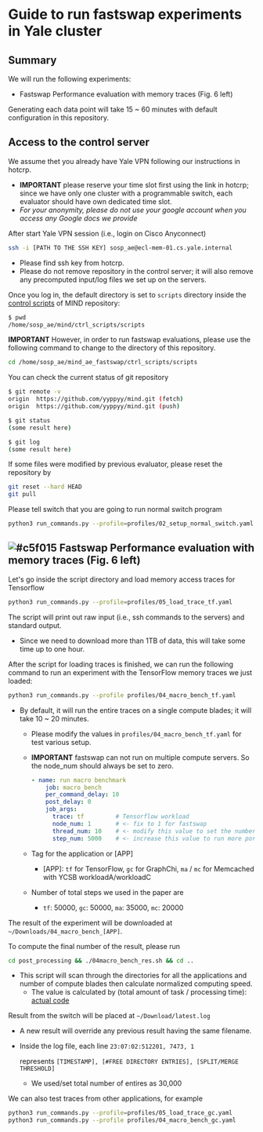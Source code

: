 # Guide to run fastswap experiments in Yale cluster

## Summary
We will run the following experiments:
- Fastswap Performance evaluation with memory traces (Fig. 6 left)

Generating each data point will take 15 ~ 60 minutes with default configuration in this repository.

## Access to the control server
We assume thet you already have Yale VPN following our instructions in hotcrp.
- **IMPORTANT** please reserve your time slot first using the link in hotcrp; since we have only one cluster with a programmable switch, each evaluator should have own dedicated time slot.
- *For your anonymity, please do not use your google account when you access any Google docs we provide*

After start Yale VPN session (i.e., login on Cisco Anyconnect)
```bash
ssh -i [PATH TO THE SSH KEY] sosp_ae@ecl-mem-01.cs.yale.internal
```
- Please find ssh key from hotcrp.
- Please do not remove repository in the control server; it will also remove any precomputed input/log files we set up on the servers.

Once you log in, the default directory is set to `scripts` directory inside the [control scripts](https://github.com/shsym/mind/tree/main/ctrl_scripts/) of MIND repository:
```bash
$ pwd
/home/sosp_ae/mind/ctrl_scripts/scripts
```
**IMPORTANT** However, in order to run fastswap evaluations, please use the following command to change to the directory of this repository.

```bash
cd /home/sosp_ae/mind_ae_fastswap/ctrl_scripts/scripts
```

You can check the current status of git repository
```bash
$ git remote -v
origin	https://github.com/yyppyy/mind.git (fetch)
origin	https://github.com/yyppyy/mind.git (push)

$ git status
(some result here)

$ git log
(some result here)
```

If some files were modified by previous evaluator, please reset the repository by
```bash
git reset --hard HEAD
git pull
```

Please tell switch that you are going to run normal switch program
```bash
python3 run_commands.py --profile=profiles/02_setup_normal_switch.yaml
```

## ![#c5f015](https://via.placeholder.com/15/c5f015/000000?text=+) Fastswap Performance evaluation with memory traces (Fig. 6 left)

Let's go inside the script directory and load memory access traces for Tensorflow
```bash
python3 run_commands.py --profile=profiles/05_load_trace_tf.yaml
```
The script will print out raw input (i.e., ssh commands to the servers) and standard output.
- Since we need to download more than 1TB of data, this will take some time up to one hour.

After the script for loading traces is finished, we can run the following command to run an experiment with the TensorFlow memory traces we just loaded:
```bash
python3 run_commands.py --profile profiles/04_macro_bench_tf.yaml
```
- By default, it will run the entire traces on a single compute blades; it will take 10 ~ 20 minutes.
  - Please modify the values in `profiles/04_macro_bench_tf.yaml` for test various setup.
  - **IMPORTANT** fastswap can not run on multiple compute servers. So the node_num should always be set to zero. 

    ```yaml
    - name: run macro benchmark
        job: macro_bench
        per_command_delay: 10
        post_delay: 0
        job_args:
          trace: tf         # Tensorflow workload
          node_num: 1       # <- fix to 1 for fastswap
          thread_num: 10    # <- modify this value to set the number of threads per blade [1, 2, 4, 10]
          step_num: 5000    # <- increase this value to run more portion of the traces
    ```
  - Tag for the application or [APP]
    - [APP]: `tf` for TensorFlow, `gc` for GraphChi, `ma` / `mc` for Memcached with YCSB workloadA/workloadC
  - Number of total steps we used in the paper are
    - `tf`: 50000,  `gc`: 50000, `ma`: 35000, `mc`: 20000

The result of the experiment will be downloaded at `~/Downloads/04_macro_bench_[APP]`.


To compute the final number of the result, please run
```bash
cd post_processing && ./04macro_bench_res.sh && cd ..
```
- This script will scan through the directories for all the applications and number of compute blades then calculate normalized computing speed.
  - The value is calculated by (total amount of task / processing time): [actual code](https://github.com/shsym/mind/blob/8cf7e8baa05bd2489ad3058437d06acd92c8aa43/ctrl_scripts/scripts/post_processing/04macro_bench.py#L54)

Result from the switch will be placed at `~/Download/latest.log`
  - A new result will override any previous result having the same filename.
  - Inside the log file, each line  `23:07:02:512201, 7473, 1`

    represents `[TIMESTAMP], [#FREE DIRECTORY ENTRIES], [SPLIT/MERGE THRESHOLD]`
    - We used/set total number of entires as 30,000

We can also test traces from other applications, for example
```bash
python3 run_commands.py --profile=profiles/05_load_trace_gc.yaml
python3 run_commands.py --profile profiles/04_macro_bench_gc.yaml
```
